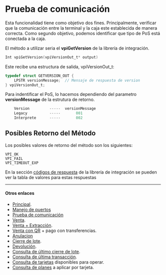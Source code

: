 # Prueba de comunicación
Esta funcionalidad tiene como objetivo dos fines. Principalmente, verificar que la comunicación entre la terminal y la caja este establecida de manera correcta. Como segundo objetivo, podemos identificar que tipo de PoS está conectada a la caja.

El método a utilizar seria el **vpiGetVersion** de la librería de integración.

````c
Int vpiGetVersion(vpiVersionOut_t* output)
````

Este recibe una estructura de salida, vpiVersionOut_t:
````c
typedef struct GETVERSION_OUT {
	LPSTR versionMessage;  // Mensaje de respuesta de version 
} vpiVersionOut_t;
````

Para indentificar el PoS, lo hacemos dependiendo del parametro **versionMessage** de la estrutura de retorno.
````c
    Version         -----  versionMessage 
    Legacy          -----       001
    Interprete      -----       002
````
## Posibles Retorno del Método
Los posibles valores de retorno del método son los siguientes:
````
VPI_OK
VPI_FAIL 
VPI_TIMEOUT_EXP
````
En la sección [códigos de respuesta](../Libreria/codigosRespuesta.md) de la librería de integración se pueden ver la tabla de valores para estas respuestas

---
#### Otros enlaces
- [Principal](../README.md).
- [Manejo de puertos](./Puertos.md)
- [Prueba de comunicación](./ComTest.md)
- [Venta](./Venta.md).
- [Venta + Extracción](./Venta+Extracción.md).
- [Venta con QR](./VentaQR.md) + pago con transferencias.
- [Anulacion](./Anulacion.md)
- [Cierre de lote](./cierreLote.md).
- [Devolución](./Devolucion.md).
- [Consulta de último cierre de lote](./consultaCierre.md).
- [Consulta de última transacción](./consultaUltTransaccion.md).
- [Consulta de tarjetas](./consultaTarjetas.md) disponibles para operar.
- [Consulta de planes](./consultaPlanes.md) a aplicar por tarjeta.